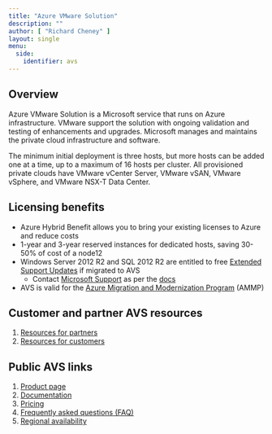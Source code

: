 ```yaml
---
title: "Azure VMware Solution"
description: ""
author: [ "Richard Cheney" ]
layout: single
menu:
  side:
    identifier: avs
---
```


## Overview

Azure VMware Solution is a Microsoft service that runs on Azure infrastructure. VMware support the solution with ongoing validation and testing of enhancements and upgrades. Microsoft manages and maintains the private cloud infrastructure and software.

The minimum initial deployment is three hosts, but more hosts can be added one at a time, up to a maximum of 16 hosts per cluster. All provisioned private clouds have VMware vCenter Server, VMware vSAN, VMware vSphere, and VMware NSX-T Data Center.

## Licensing benefits

* Azure Hybrid Benefit allows you to bring your existing licenses to Azure and reduce costs
* 1-year and 3-year reserved instances for dedicated hosts, saving 30-50% of cost of a node12
* Windows Server 2012 R2 and SQL 2012 R2 are entitled to free [Extended Support Updates](https://cloudblogs.microsoft.com/sqlserver/2021/07/14/know-your-options-for-sql-server-2012-and-windows-server-2012-end-of-support/) if migrated to AVS
    * Contact [Microsoft Support](https://support.microsoft.com/contactus?PID=17336) as per the [docs](https://learn.microsoft.com/windows-server/get-started/extended-security-updates-deploy#azure-virtual-machines)
* AVS is valid for the [Azure Migration and Modernization Program](https://www.microsoft.com/azure/partners/ammp) (AMMP)

## Customer and partner AVS resources

1. [Resources for partners](http://aka.ms/AVS-Field-Partner-CTA)
1. [Resources for customers](http://aka.ms/AVSCTA)

## Public AVS links

1. [Product page](https://azure.microsoft.com/services/azure-vmware/)
1. [Documentation](https://docs.microsoft.com/azure/azure-vmware/)
1. [Pricing](https://azure.microsoft.com/pricing/details/azure-vmware/)
1. [Frequently asked questions (FAQ)](https://docs.microsoft.com/azure/azure-vmware/faq)
1. [Regional availability](https://azure.microsoft.com/global-infrastructure/services/?products=azure-vmware&regions=us-east,us-east-2,us-central,us-north-central,us-south-central,us-west-central,us-west,us-west-2,canada-central,canada-east,usgov-non-regional,us-dod-central,us-dod-east,usgov-arizona,usgov-texas,usgov-virginia,asia-pacific-east,asia-pacific-southeast,south-africa-north,australia-central,australia-east,australia-southeast,brazil-south,china-non-regional,china-east,china-east-2,china-north,china-north-2,europe-north,europe-west,france-central,germany-west-central,japan-east,japan-west,central-india,south-india,west-india,korea-central,korea-south,norway-east,switzerland-north,uae-north)
